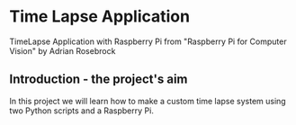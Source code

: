 # Time Lapse Application

TimeLapse Application with Raspberry Pi from "Raspberry Pi for Computer Vision" by Adrian Rosebrock

## Introduction - the project's aim

In this project we will learn how to make a custom time lapse system using two Python scripts and a Raspberry Pi.
